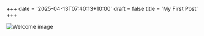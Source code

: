 +++
date = '2025-04-13T07:40:13+10:00'
draft = false
title = 'My First Post'
+++

![Welcome image](/images/rowdypowdy.jpeg)